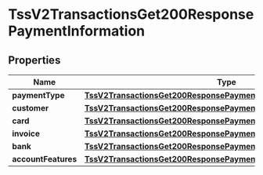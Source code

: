 
# TssV2TransactionsGet200ResponsePaymentInformation

## Properties
Name | Type | Description | Notes
------------ | ------------- | ------------- | -------------
**paymentType** | [**TssV2TransactionsGet200ResponsePaymentInformationPaymentType**](TssV2TransactionsGet200ResponsePaymentInformationPaymentType.md) |  |  [optional]
**customer** | [**TssV2TransactionsGet200ResponsePaymentInformationCustomer**](TssV2TransactionsGet200ResponsePaymentInformationCustomer.md) |  |  [optional]
**card** | [**TssV2TransactionsGet200ResponsePaymentInformationCard**](TssV2TransactionsGet200ResponsePaymentInformationCard.md) |  |  [optional]
**invoice** | [**TssV2TransactionsGet200ResponsePaymentInformationInvoice**](TssV2TransactionsGet200ResponsePaymentInformationInvoice.md) |  |  [optional]
**bank** | [**TssV2TransactionsGet200ResponsePaymentInformationBank**](TssV2TransactionsGet200ResponsePaymentInformationBank.md) |  |  [optional]
**accountFeatures** | [**TssV2TransactionsGet200ResponsePaymentInformationAccountFeatures**](TssV2TransactionsGet200ResponsePaymentInformationAccountFeatures.md) |  |  [optional]



